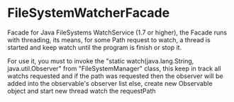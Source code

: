# FileSystemWatcherFacade

Facade for Java FileSystems WatchService (1.7 or higher), the Facade runs with threading, its means, for some Path request to watch, a thread is started and keep watch until the program is finish or stop it.

For use it, you must to invoke the "static watch(java.lang.String, java.util.Observer" from "FileSystemManager" class, this keep in track all watchs requested and if the path was requested then the observer will be added into the observable's observer list else, create new Observable object and start new thread watch the requestPath
